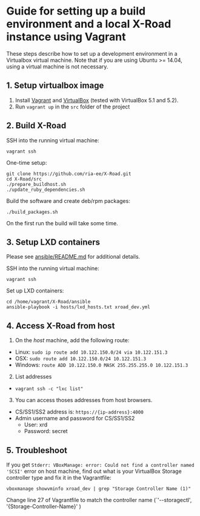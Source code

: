 # Guide for setting up a build environment and a local X-Road instance using Vagrant

These steps describe how to set up a development environment in a Virtualbox virtual machine. Note that if you are using Ubuntu >= 14.04, using a virtual machine is not necessary.

## 1. Setup virtualbox image
1. Install [Vagrant](https://www.vagrantup.com/docs/installation/) and [VirtualBox](https://www.virtualbox.org/wiki/Downloads) (tested with VirtualBox 5.1 and 5.2).
2. Run ```vagrant up``` in the `src` folder of the project

## 2. Build X-Road
SSH into the running virtual machine:
```
vagrant ssh
```
One-time setup:
```
git clone https://github.com/ria-ee/X-Road.git
cd X-Road/src
./prepare_buildhost.sh
./update_ruby_dependencies.sh
```
Build the software and create deb/rpm packages:
```
./build_packages.sh
```

On the first run the build will take some time. 

## 3. Setup LXD containers

Please see [ansible/README.md](../ansible/README.md) for additional details.

SSH into the running virtual machine:
```
vagrant ssh
```
Set up LXD containers:
```
cd /home/vagrant/X-Road/ansible
ansible-playbook -i hosts/lxd_hosts.txt xroad_dev.yml
```

## 4. Access X-Road from host
1. On the _host_ machine, add the following route:
  * Linux: `sudo ip route add 10.122.150.0/24 via 10.122.151.3`
  * OSX: `sudo route add 10.122.150.0/24 10.122.151.3`
  * Windows: `route ADD 10.122.150.0 MASK 255.255.255.0 10.122.151.3`
2. List addresses
  * `vagrant ssh -c "lxc list"`
3. You can access thoses addresses from host browsers.
  * CS/SS1/SS2 address is: `https://{ip-address}:4000`
  * Admin username and password for CS/SS1/SS2 
    * User: xrd
    * Password: secret

## 5. Troubleshoot

If you get `Stderr: VBoxManage: error: Could not find a controller named 'SCSI'` error on host machine, find out what is your VirtualBox Storage controller type and fix it in the Vagrantfile:

`vboxmanage showvminfo xroad_dev | grep "Storage Controller Name (1)"`

Change line 27 of Vagrantfile to match the controller name (`'--storagectl', '{Storage-Controller-Name}' )
